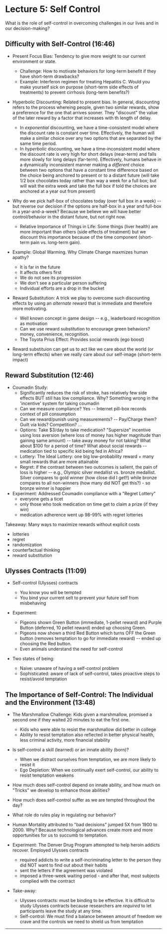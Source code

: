 # Lecture 5: Self Control

What is the role of self-control in overcoming challenges in our lives and in our decision-making?

## Difficulty with Self-Control (16:46)

 * Present Focus Bias: Tendency to give more weight to our current environment or state.
     * Challenge: How to motivate behaviors for long-term benefit if they have short-term drawbacks?
     * Example: Interferon regimen for treating Hepatitis C. Would you make yourself sick on purpose (short-term side effects of treatments) to prevent cirrhosis (long-term benefits?)

 * Hyperbolic Discounting: Related to present bias. In general, discounting refers to the process whereing people, given two similar rewards, show a preference for the one that arrives sooner. They "discount" the value of the later reward by a factor that increases with th length of delay.
     * In *exponential* discounting, we have a time-consistent model where the discount rate is constant over time. Effectively, the human will make a similar choice over any two options that are separated by the same time period.
     * In *hyperbolic* discounting, we have a time-inconsistent model where the discount rate is very high for short delays (near-term) and falls more slowly for long delays (far-term). Effectively, humans behave in a dynamically inconsistent manner making a *different* choice between two options that have a constant time difference based on the choice being anchored to present or to a distant future (will take 1/2 box chocolates today rather than way a week for a full box; but will wait the extra week and take the full box if told the choices are anchored at a year out from present)

 * Why do we pick half-box of chocolates today (over full box in a week) -- but reverse our decision if the options are half-box in a year and full-box in a year-and-a-week? Because we believe we will have better control/behavior in the distant future, but not right now.
      * Relative Importance of Things in Life: Some things (liver health) are more important than others (side effects of treatment) but we discount this importance because of the time component (short-term pain vs. long-term gain).

 * Example: Global Warming. Why Climate Change maxmizes human apathy?
      * It is far in the future
      * It affects others first
      * We do not see its progression
      * We don't see a particular person suffering
      * Individual efforts are a drop in the bucket

 * Reward Substitution: A trick we play to overcome such discounting effects by using an *alternate* reward that is immediate and therefore more motivating.
     * Well known concept in game design -- e.g., leaderboard recognition as motivation
     * Can we use reward substitution to encourage green behaviors? money, convenience, recognition.
     * The Toyota Prius Effect: Provides social rewards (ego boost)

 * Reward substituion can get us to act like we care about the world (or long-term effects) when we really care about our self-image (short-term impact)


## Reward Substitution (12:46)

  * Coumadin Study:
     * Significantly reduces the risk of stroke, has relatively few side effects BUT still has low compliance. Why? Something wrong in the 'incentive' system for taking coumadin
     * Can we measure compliance? Yes -- Internet pill-box records context of pill consumption
     * Can we reward/punish using measurements? -- Pay/Charge them? Guilt via kids? Competition? ...
     * Options: Take $3/day to take medication? "Supersize" incentive using loss aversion (where loss of money has higher magnitude than gaining same amount) -- take away money for not taking? What about $100 for a period of time? What about social rewards -- medication tied to specific kid being fed in Africa?
     * Lottery: The Ideal Lottery: one big low-probability reward + many small rewards that are more attainable
     * Regret: if the contrast between two outcomes is salient, the pain of loss is higher -- e.g., Olympic silver medallist vs. bronze medallist. Silver compares to gold winner (how close did I get!!) while bronze compares to all non-winners (how many did NOT get this?) - so bronze winner is happier
  * Experiment: Addressed Coumadin compliance with a "Regret Lottery"
     * everyone gets a ticet
     * only those who took medication on time get to claim a prize (if they win)
     * medication adherence went up 98-99% with regret lotteries

Takeaway: Many ways to maximize rewards without explicit costs
  * lotteries
  * regret
  * randomization
  * counterfactual thinking
  * reward substitution

## Ulysses Contracts (11:09)

 * Self-control (Ulysses) contracts
     * You know you will be tempted
     * You bind your current selt to prevent your future self from misbehaving

 * Experiment:
     * Pigeons shown Green Button (immediate, 1-pellet reward) and Purple Button (deferred, 10 pellet reward) ended up choosing Green.
     * Pigeons now shown a third Red Button which turns OFF the Green button (removes temptation to go for immediate reward) -- ended up choosing the Red button.
     * Even animals understand the need for self-control

 * Two states of being:
     * Naive: unaware of having a self-control problem
     * Sophisticated: aware of lack of self-control, takes proactive steps to resist/avoid temptation

## The Importance of Self-Control: The Individual and the Environment (13:48)

 * The Marshmallow Challenge: Kids given a marshmallow, promised a second one if they waited 20 minutes to eat the first one.
     * Kids who were able to resist the marshmallow did better in college
     * Ability to resist temptation also reflected in better physical health, less criminal activity, more financial stability

  * Is self-control a skill (learned) or an innate ability (born)?
     * When we distract ourselves from temptation, we are more likely to resist it
     * Ego Depletion: When we continually exert self-control, our ability to resist temptation weakens

  * How much does self-control depend on innate ability, and how much on "Tricks" we develop to enhance those abilities?
  * How much does self-control suffer as we are tempted throughout the day?
  * What role do rules play in regulating our behavior?

  * Human Mortality attributed to "bad decisions" jumped 5X from 1900 to 2000. Why? Because technological advances create more and more opportunities for us to succumb to temptation.

  * Experiment: The Denver Drug Program attempted to help heroin addicts recover. Employed Ulysses contracts
     * required addicts to write a self-incriminating letter to the person they did NOT want to find out about their habits
     * sent the letters if the agreement was violated
     * imposed a three-week waiting period - and after that, most subjects complied with the contract

  * Take-away:
     * Ulysses contracts: must be binding to be effective. It is difficult to study Ulysses contracts because researchers are *required* to let participants leave the study at any time.
     * Self-control: We must find a balance between amount of freedom we crave and the controls we need to shield us from temptation

****
